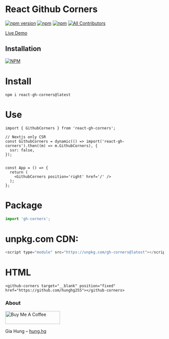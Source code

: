 # React Github Corners


[![npm version](https://badge.fury.io/js/gh-corners.svg)](https://badge.fury.io/js/react-gh-corners) [![npm](https://img.shields.io/npm/dt/react-gh-corners.svg?logo=npm)](https://www.npmjs.com/package/react-gh-corners) [![npm](https://img.shields.io/bundlephobia/minzip/react-gh-corners)](https://www.npmjs.com/package/react-gh-corners)
[![All Contributors](https://img.shields.io/badge/all_contributors-1-orange.svg)](#contributors-)

[Live Demo](https://github-corners.vercel.app/)

## Installation

[![NPM](https://nodei.co/npm/react-gh-corners.png?compact=true)](https://nodei.co/npm/react-gh-corners/)

# Install

```
npm i react-gh-corners@latest
```

# Use

```tsx
import { GithubCorners } from 'react-gh-corners';

// Nextjs only CSR
const GithubCorners = dynamic(() => import('react-gh-corners').then((m) => m.GithubCorners), {
  ssr: false,
});


const App = () => {
  return (
    <GithubCorners position='right' href='/' />
  );
};
```

# Package

```js
import 'gh-corners';
```

# unpkg.com CDN:

```js
<script type="module" src="https://unpkg.com/gh-corners@latest"></script>
```

# HTML
```
<github-corners target="__blank" position="fixed" href="https://github.com/hunghg255"></github-corners>
```

### About

<a href="https://www.buymeacoffee.com/hunghg255" target="_blank"><img src="https://cdn.buymeacoffee.com/buttons/default-orange.png" alt="Buy Me A Coffee" height="41" width="174"></a>

Gia Hung – [hung.hg](https://hung.thedev.id)
